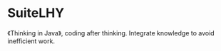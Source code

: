 # SuiteLHY
《Thinking in Java》, coding after thinking.
Integrate knowledge to avoid inefficient work.
